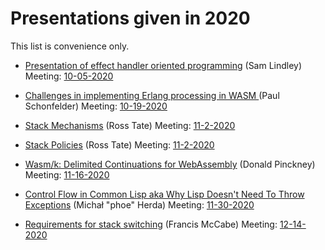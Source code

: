 # Presentations given in 2020

This list is convenience only. 

* [Presentation of effect handler oriented programming](https://github.com/WebAssembly/meetings/blob/8dd18e6962cdc97393cbf049952586f658b0d97f/stack/2020/presentations/2020-10-05-lindley-effect-handler-oriented-programming.pdf) (Sam Lindley)
  Meeting: [10-05-2020](https://github.com/WebAssembly/meetings/blob/8dd18e6962cdc97393cbf049952586f658b0d97f/stack/2020/SG-10-05.md)
  
* [Challenges in implementing Erlang processing in WASM ]() (Paul Schonfelder)
  Meeting: [10-19-2020](https://github.com/WebAssembly/meetings/blob/8dd18e6962cdc97393cbf049952586f658b0d97f/stack/2020/SG-10-19.md)

* [Stack Mechanisms](https://github.com/WebAssembly/meetings/blob/main/stack/2020/presentations/2020-11-02-tate-stack-mechanisms.pdf) (Ross Tate)
  Meeting: [11-2-2020](https://github.com/WebAssembly/meetings/blob/8dd18e6962cdc97393cbf049952586f658b0d97f/stack/2020/SG-11-02.md)

* [Stack Policies](https://github.com/WebAssembly/meetings/blob/main/stack/2020/presentations/2020-11-02-tate-stack-policies.pdf) (Ross Tate)
  Meeting: [11-2-2020](https://github.com/WebAssembly/meetings/blob/8dd18e6962cdc97393cbf049952586f658b0d97f/stack/2020/SG-11-02.md)
  
* [Wasm/k: Delimited Continuations for WebAssembly](https://github.com/donald-pinckney/WasmContinuations/blob/master/DLS%20Talk%20Short.pdf) (Donald Pinckney)
  Meeting: [11-16-2020](https://github.com/WebAssembly/meetings/blob/8dd18e6962cdc97393cbf049952586f658b0d97f/stack/2020/SG-11-16.md)
  
* [Control Flow in Common Lisp aka Why Lisp Doesn't Need To Throw Exceptions](https://github.com/WebAssembly/meetings/blob/main/stack/2020/presentations/2020-11-30-herda-control-flow-in-common-lisp.pdf) (Michał "phoe" Herda) 
  Meeting: [11-30-2020](https://github.com/WebAssembly/meetings/blob/8dd18e6962cdc97393cbf049952586f658b0d97f/stack/2020/SG-11-30.md)
  
* [Requirements for stack switching](https://docs.google.com/presentation/d/1iDomt9mJdocJporD2PvsuOpjqemV_DyK8FRTK0QD9KY/edit?usp=sharing) (Francis McCabe)
  Meeting: [12-14-2020](https://github.com/WebAssembly/meetings/blob/8dd18e6962cdc97393cbf049952586f658b0d97f/stack/2020/SG-12-14.md)
  
